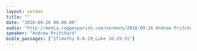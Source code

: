```yaml
---
layout: sermon
title: ""
date: "2010-09-26 00:00:00"
audio: "http://media.coggesparish.com/sermons/2010-09-26 Andrew Pritchard.mp3"
speaker: "Andrew Pritchard"
bible_passages: ["1Timothy 6:6-19,Luke 16:19-31"]
---
```

